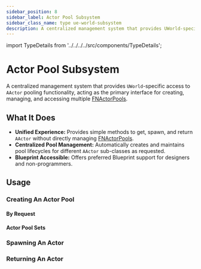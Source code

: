 ```yaml
---
sidebar_position: 8
sidebar_label: Actor Pool Subsystem
sidebar_class_name: type ue-world-subsystem
description: A centralized management system that provides UWorld-specific access to AActor pooling functionality, acting as the primary interface for creating, managing, and accessing multiple FNActorPools.
---
```


import TypeDetails from '../../../../src/components/TypeDetails';

# Actor Pool Subsystem

<TypeDetails icon="ue-world-subsystem" base="UTickableWorldSubsystem" type="UNActorPoolSubsystem" typeExtra="" headerFile="NexusActorPools/Public/NActorPoolSubsystem.h" />

A centralized management system that provides `UWorld`-specific access to `AActor` pooling functionality, acting as the primary interface for creating, managing, and accessing multiple [FNActorPools](actor-pool.md).

## What It Does

- **Unified Experience:** Provides simple methods to get, spawn, and return `AActor` without directly managing [FNActorPools](actor-pool.md).
- **Centralized Pool Management:** Automatically creates and maintains pool lifecycles for different `AActor` sub-classes as requested.
- **Blueprint Accessible:** Offers preferred Blueprint support for designers and non-programmers.

## Usage

### Creating An Actor Pool

#### By Request

#### Actor Pool Sets

### Spawning An Actor

### Returning An Actor